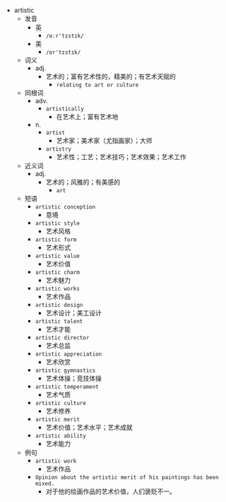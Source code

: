 - artistic
  - 发音
    - 英
      - `/ɑːr'tɪstɪk/`
    - 美
      - `/ɑr'tɪstɪk/`
  - 词义
    - adj.
      - 艺术的；富有艺术性的，精美的；有艺术天赋的
        - `relating to art or culture`
  - 同根词
    - adv.
      - `artistically`
        - 在艺术上；富有艺术地
    - n.
      - `artist`
        - 艺术家；美术家（尤指画家）；大师
      - `artistry`
        - 艺术性；工艺；艺术技巧；艺术效果；艺术工作
  - 近义词
    - adj.
      - 艺术的；风雅的；有美感的
        - `art`
  - 短语
    - `artistic conception`
      - 意境 
    - `artistic style`
      - 艺术风格 
    - `artistic form`
      - 艺术形式 
    - `artistic value`
      - 艺术价值 
    - `artistic charm`
      - 艺术魅力 
    - `artistic works`
      - 艺术作品 
    - `artistic design`
      - 艺术设计；美工设计 
    - `artistic talent`
      - 艺术才能 
    - `artistic director`
      - 艺术总监 
    - `artistic appreciation`
      - 艺术欣赏 
    - `artistic gymnastics`
      - 艺术体操；竞技体操 
    - `artistic temperament`
      - 艺术气质 
    - `artistic culture`
      - 艺术修养 
    - `artistic merit`
      - 艺术价值；艺术水平；艺术成就 
    - `artistic ability`
      - 艺术能力 
  - 例句
    - `artistic work`
      - 艺术作品
    - `Opinion about the artistic merit of his paintings has been mixed.`
      - 对于他的绘画作品的艺术价值，人们褒贬不一。

